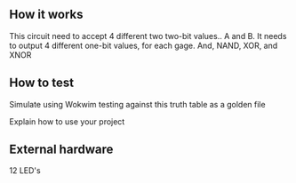 <!---

This file is used to generate your project datasheet. Please fill in the information below and delete any unused
sections.

You can also include images in this folder and reference them in the markdown. Each image must be less than
512 kb in size, and the combined size of all images must be less than 1 MB.
-->

## How it works

This circuit need to accept 4 different two two-bit values.. A and B. It needs to output 4 different one-bit values, for each gage. And, NAND, XOR, and XNOR

## How to test
Simulate using Wokwim testing against this truth table as a golden file 

Explain how to use your project

## External hardware

12 LED's
